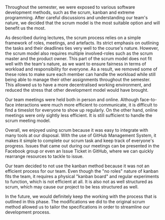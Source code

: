 Throughout the semester, we were exposed to various software development methods, such as the scrum, kanban and extreme programming. After careful discussions and understanding our team's nature, we decided that the scrum model is the most suitable option and will benefit us the most.

As described during lectures, the scrum process relies on a simple framework of roles, meetings, and artefacts. Its strict emphasis on outlining the tasks and their deadlines ties very well to the course's nature. However, the scrum model also requires multiple involved-roles such as the scrum master and the product owner. This part of the scrum model does not fit well with the team's nature, as we want to ensure fairness in terms of workload and responsibility for everyone. As a result, we removed some of these roles to make sure each member can handle the workload while still being able to manage their other assignments throughout the semester. This allowed us to have a more decentralised working environment, and reduced the stress that other development model would have brought.

Our team meetings were held both in person and online. Although face-to-face interactions were much more efficient to communicate, it is difficult to find a timeslot for everyone to show up regularly. On the other hand, online meetings were only sightly less efficient. It is still sufficient to handle the scrum meeting model. 

Overall, we enjoyed using scrum because it was easy to integrate with many tools at our disposal. With the use of GitHub Management System, it makes it simple to complete our scrum task and keep track of everyone's progress. Issues that came out during our meetings can be presented in the Facebook group or even an Issue Ticket in GitHub, where we can quickly rearrange resources to tackle to issue. 

Our team decided to not use the kanban method because it was not an efficient process for our team. Even though the "no roles" nature of kanban fits the team, it requires a physical "kanban board" and regular experiments to function, which is not efficient at all. It is also not as well structured as scrum, which may cause our project to be less structured as well. 

In the future, we would definitely keep the working with the process that is outlined in this phase. The modifications we did to the original scrum method allowed us to tailor the specifications in order to streamline our development process.
